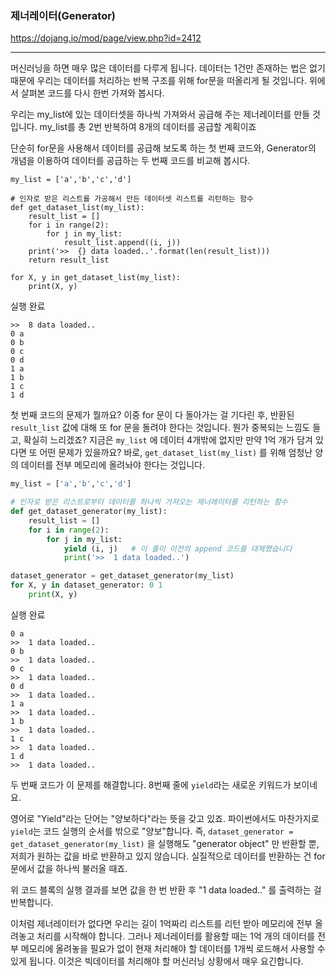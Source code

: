 ### 제너레이터(Generator)

https://dojang.io/mod/page/view.php?id=2412

------

머신러닝을 하면 매우 많은 데이터를 다루게 됩니다. 데이터는 1건만 존재하는 법은 없기 때문에 우리는 데이터를 처리하는 반복 구조를 위해 for문을 떠올리게 될 것입니다. 위에서 살펴본 코드를 다시 한번 가져와 봅시다.

우리는 my_list에 있는 데이터셋을 하나씩 가져와서 공급해 주는 제너레이터를 만들 것입니다. my_list를 총 2번 반복하여 8개의 데이터를 공급할 계획이죠

단순히 for문을 사용해서 데이터를 공급해 보도록 하는 첫 번째 코드와, Generator의 개념을 이용하여 데이터를 공급하는 두 번째 코드를 비교해 봅시다.



```my_list = ['a','b','c','d']
my_list = ['a','b','c','d']

# 인자로 받은 리스트를 가공해서 만든 데이터셋 리스트를 리턴하는 함수
def get_dataset_list(my_list):
    result_list = []
    for i in range(2):
        for j in my_list:
            result_list.append((i, j))
    print('>>  {} data loaded..'.format(len(result_list)))
    return result_list

for X, y in get_dataset_list(my_list):
    print(X, y)
```

실행 완료

```
>>  8 data loaded..
0 a
0 b
0 c
0 d
1 a
1 b
1 c
1 d
```

첫 번째 코드의 문제가 뭘까요? 이중 for 문이 다 돌아가는 걸 기다린 후, 반환된 `result_list` 값에 대해 또 for 문을 돌려야 한다는 것입니다. 뭔가 중복되는 느낌도 들고, 확실히 느리겠죠? 지금은 `my_list` 에 데이터 4개밖에 없지만 만약 1억 개가 담겨 있다면 또 어떤 문제가 있을까요? 바로, `get_dataset_list(my_list)` 를 위해 엄청난 양의 데이터를 전부 메모리에 올려놔야 한다는 것입니다.



```python
my_list = ['a','b','c','d']

# 인자로 받은 리스트로부터 데이터를 하나씩 가져오는 제너레이터를 리턴하는 함수
def get_dataset_generator(my_list):
    result_list = []
    for i in range(2):
        for j in my_list:
            yield (i, j)   # 이 줄이 이전의 append 코드를 대체했습니다
            print('>>  1 data loaded..')

dataset_generator = get_dataset_generator(my_list)
for X, y in dataset_generator: 0 1
    print(X, y)
```



실행 완료

```
0 a
>>  1 data loaded..
0 b
>>  1 data loaded..
0 c
>>  1 data loaded..
0 d
>>  1 data loaded..
1 a
>>  1 data loaded..
1 b
>>  1 data loaded..
1 c
>>  1 data loaded..
1 d
>>  1 data loaded..
```

두 번째 코드가 이 문제를 해결합니다. 8번째 줄에 `yield`라는 새로운 키워드가 보이네요.

영어로 "Yield"라는 단어는 "양보하다"라는 뜻을 갖고 있죠. 파이썬에서도 마찬가지로 `yield`는 코드 실행의 순서를 밖으로 "양보"합니다. 즉, `dataset_generator = get_dataset_generator(my_list)` 을 실행해도 "generator object" 만 반환할 뿐, 저희가 원하는 값을 바로 반환하고 있지 않습니다. 실질적으로 데이터를 반환하는 건 for 문에서 값을 하나씩 불러올 때죠.

위 코드 블록의 실행 결과를 보면 값을 한 번 반환 후 "1 data loaded.." 를 출력하는 걸 반복합니다.

이처럼 제너레이터가 없다면 우리는 길이 1억짜리 리스트를 리턴 받아 메모리에 전부 올려놓고 처리를 시작해야 합니다. 그러나 제너레이터를 활용할 때는 1억 개의 데이터를 전부 메모리에 올려놓을 필요가 없이 현재 처리해야 할 데이터를 1개씩 로드해서 사용할 수 있게 됩니다. 이것은 빅데이터를 처리해야 할 머신러닝 상황에서 매우 요긴합니다.